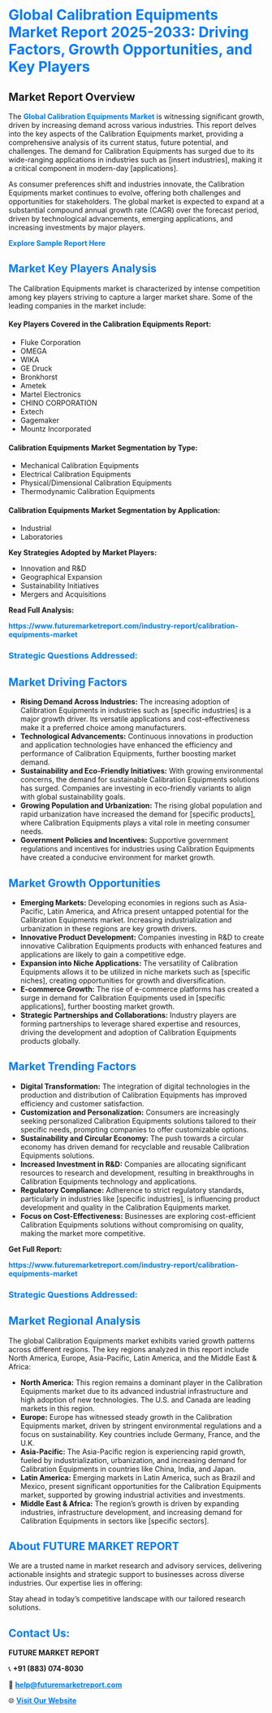 <h1 style="color: #007BFF;">Global Calibration Equipments Market Report 2025-2033: Driving Factors, Growth Opportunities, and Key Players</h1>

<section id="overview">
<h2>Market Report Overview</h2>
<p>The <a href="https://www.futuremarketreport.com/industry-report/calibration-equipments-market" style="color: #007BFF; text-decoration: none;"><strong>Global Calibration Equipments Market</strong></a> is witnessing significant growth, driven by increasing demand across various industries. This report delves into the key aspects of the Calibration Equipments market, providing a comprehensive analysis of its current status, future potential, and challenges. The demand for Calibration Equipments has surged due to its wide-ranging applications in industries such as [insert industries], making it a critical component in modern-day [applications].</p>
<p>As consumer preferences shift and industries innovate, the Calibration Equipments market continues to evolve, offering both challenges and opportunities for stakeholders. The global market is expected to expand at a substantial compound annual growth rate (CAGR) over the forecast period, driven by technological advancements, emerging applications, and increasing investments by major players.</p>
</section>

<section id="overview">
<p><a href="https://www.futuremarketreport.com/request-sample/reportId=87497" style="color: #007BFF; text-decoration: none;"><strong>Explore Sample Report Here</strong></a></p>
</section>

<section id="key-players">
<h2 style="color: #007BFF;">Market Key Players Analysis</h2>
<p>The Calibration Equipments market is characterized by intense competition among key players striving to capture a larger market share. Some of the leading companies in the market include:</p>
<h4>Key Players Covered in the Calibration Equipments Report:</h4>
<ul><li>Fluke Corporation</li><li>OMEGA</li><li>WIKA</li><li>GE Druck</li><li>Bronkhorst</li><li>Ametek</li><li>Martel Electronics</li><li>CHINO CORPORATION</li><li>Extech</li><li>Gagemaker</li><li>Mountz Incorporated</li></ul>
<h4>Calibration Equipments Market Segmentation by Type:</h4>
<ul><li>Mechanical Calibration Equipments</li><li>Electrical Calibration Equipments</li><li>Physical/Dimensional Calibration Equipments</li><li>Thermodynamic Calibration Equipments</li></ul>

<h4>Calibration Equipments Market Segmentation by Application:</h4>
<ul><li>Industrial</li><li>Laboratories</li></ul>
<p><strong>Key Strategies Adopted by Market Players:</strong></p>
<ul>
<li>Innovation and R&D</li>
<li>Geographical Expansion</li>
<li>Sustainability Initiatives</li>
<li>Mergers and Acquisitions</li>
</ul>
</section>

<section>
<p><strong>Read Full Analysis: </strong></p><a href="https://www.futuremarketreport.com/industry-report/calibration-equipments-market" style="color: #007BFF; text-decoration: none;"><strong>https://www.futuremarketreport.com/industry-report/calibration-equipments-market</strong></a>
<h3 style="color: #007BFF;">Strategic Questions Addressed:</h3>
</section>

<section id="driving-factors">
<h2 style="color: #007BFF;">Market Driving Factors</h2>
<ul>
<li><strong>Rising Demand Across Industries:</strong> The increasing adoption of Calibration Equipments in industries such as [specific industries] is a major growth driver. Its versatile applications and cost-effectiveness make it a preferred choice among manufacturers.</li>
<li><strong>Technological Advancements:</strong> Continuous innovations in production and application technologies have enhanced the efficiency and performance of Calibration Equipments, further boosting market demand.</li>
<li><strong>Sustainability and Eco-Friendly Initiatives:</strong> With growing environmental concerns, the demand for sustainable Calibration Equipments solutions has surged. Companies are investing in eco-friendly variants to align with global sustainability goals.</li>
<li><strong>Growing Population and Urbanization:</strong> The rising global population and rapid urbanization have increased the demand for [specific products], where Calibration Equipments plays a vital role in meeting consumer needs.</li>
<li><strong>Government Policies and Incentives:</strong> Supportive government regulations and incentives for industries using Calibration Equipments have created a conducive environment for market growth.</li>
</ul>
</section>

<section id="growth-opportunities">
<h2 style="color: #007BFF;">Market Growth Opportunities</h2>
<ul>
<li><strong>Emerging Markets:</strong> Developing economies in regions such as Asia-Pacific, Latin America, and Africa present untapped potential for the Calibration Equipments market. Increasing industrialization and urbanization in these regions are key growth drivers.</li>
<li><strong>Innovative Product Development:</strong> Companies investing in R&D to create innovative Calibration Equipments products with enhanced features and applications are likely to gain a competitive edge.</li>
<li><strong>Expansion into Niche Applications:</strong> The versatility of Calibration Equipments allows it to be utilized in niche markets such as [specific niches], creating opportunities for growth and diversification.</li>
<li><strong>E-commerce Growth:</strong> The rise of e-commerce platforms has created a surge in demand for Calibration Equipments used in [specific applications], further boosting market growth.</li>
<li><strong>Strategic Partnerships and Collaborations:</strong> Industry players are forming partnerships to leverage shared expertise and resources, driving the development and adoption of Calibration Equipments products globally.</li>
</ul>
</section>

<section id="trending-factors">
<h2 style="color: #007BFF;">Market Trending Factors</h2>
<ul>
<li><strong>Digital Transformation:</strong> The integration of digital technologies in the production and distribution of Calibration Equipments has improved efficiency and customer satisfaction.</li>
<li><strong>Customization and Personalization:</strong> Consumers are increasingly seeking personalized Calibration Equipments solutions tailored to their specific needs, prompting companies to offer customizable options.</li>
<li><strong>Sustainability and Circular Economy:</strong> The push towards a circular economy has driven demand for recyclable and reusable Calibration Equipments solutions.</li>
<li><strong>Increased Investment in R&D:</strong> Companies are allocating significant resources to research and development, resulting in breakthroughs in Calibration Equipments technology and applications.</li>
<li><strong>Regulatory Compliance:</strong> Adherence to strict regulatory standards, particularly in industries like [specific industries], is influencing product development and quality in the Calibration Equipments market.</li>
<li><strong>Focus on Cost-Effectiveness:</strong> Businesses are exploring cost-efficient Calibration Equipments solutions without compromising on quality, making the market more competitive.</li>
</ul>
</section>

<section>
<p><strong>Get Full Report: </strong></p><a href="https://www.futuremarketreport.com/industry-report/calibration-equipments-market" style="color: #007BFF; text-decoration: none;"><strong>https://www.futuremarketreport.com/industry-report/calibration-equipments-market</strong></a>
<h3 style="color: #007BFF;">Strategic Questions Addressed:</h3>
</section>


<section id="regional-analysis">
<h2 style="color: #007BFF;">Market Regional Analysis</h2>
<p>The global Calibration Equipments market exhibits varied growth patterns across different regions. The key regions analyzed in this report include North America, Europe, Asia-Pacific, Latin America, and the Middle East & Africa:</p>
<ul>
<li><strong>North America:</strong> This region remains a dominant player in the Calibration Equipments market due to its advanced industrial infrastructure and high adoption of new technologies. The U.S. and Canada are leading markets in this region.</li>
<li><strong>Europe:</strong> Europe has witnessed steady growth in the Calibration Equipments market, driven by stringent environmental regulations and a focus on sustainability. Key countries include Germany, France, and the U.K.</li>
<li><strong>Asia-Pacific:</strong> The Asia-Pacific region is experiencing rapid growth, fueled by industrialization, urbanization, and increasing demand for Calibration Equipments in countries like China, India, and Japan.</li>
<li><strong>Latin America:</strong> Emerging markets in Latin America, such as Brazil and Mexico, present significant opportunities for the Calibration Equipments market, supported by growing industrial activities and investments.</li>
<li><strong>Middle East & Africa:</strong> The region’s growth is driven by expanding industries, infrastructure development, and increasing demand for Calibration Equipments in sectors like [specific sectors].</li>
</ul>
</section>

<footer>
<h2 style="color: #007BFF;">About FUTURE MARKET REPORT</h2>
<p>We are a trusted name in market research and advisory services, delivering actionable insights and strategic support to businesses across diverse industries. Our expertise lies in offering:</p>

<p>Stay ahead in today’s competitive landscape with our tailored research solutions.</p>

<h2 style="color: #007BFF;">Contact Us:</h2>
<p><strong>FUTURE MARKET REPORT</strong></p>
<p>📞 <strong>+91 (883) 074-8030</strong></p>
<p>📧 <strong><a href="mailto:help@futuremarketreport.com" style="color: #007BFF;">help@futuremarketreport.com</a></strong></p>
<p>🌐 <strong><a href="https://www.futuremarketreport.com/" style="color: #007BFF;">Visit Our Website</a></strong></p>
</footer>